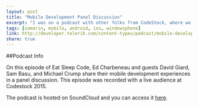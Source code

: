 ```yaml
---
layout: post
title: "Mobile Development Panel Discussion"
excerpt: "I was on a podcast with other folks from CodeStock, where we talked about mobile development. "
tags: [xamarin, mobile, android, ios, windowsphone]
link: http://developer.telerik.com/content-types/podcast/mobile-development-panel-discussion/
share: true
---
```

##Podcast Info

On this episode of Eat Sleep Code, Ed Charbeneau and guests David Giard, Sam Basu, and Michael Crump share their mobile development experiences in a panel discussion. This episode was recorded with a live audience at Codestock 2015.


The podcast is hosted on SoundCloud and you can access it [here](http://developer.telerik.com/content-types/podcast/mobile-development-panel-discussion/).
